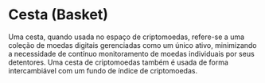 # Cesta (Basket) 

Uma cesta, quando usada no espaço de criptomoedas, refere-se a uma coleção de moedas digitais gerenciadas como um único ativo, minimizando a necessidade de contínuo monitoramento de moedas individuais por seus detentores. Uma cesta de criptomoedas também é usada de forma intercambiável com um fundo de índice de criptomoedas.
